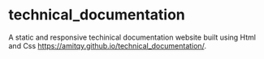 # technical_documentation
A static and responsive techinical documentation website built using Html and Css
https://amitqy.github.io/technical_documentation/.
